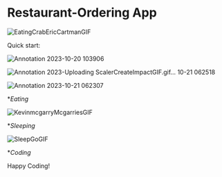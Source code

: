 # Restaurant-Ordering App
![EatingCrabEricCartmanGIF](https://github.com/zainabturkmen/Restaurant-OrderingApp/assets/132147692/54ee0742-5b01-4149-9c61-df5ff95d81df)

Quick start:

![Annotation 2023-10-20 103906](https://github.com/sampleRID/Restaurant-OrderingApp/assets/132147692/8dc748e1-0b83-40a0-b3b7-89fa900885c4)




![Annotation 2023-![Uploading ScalerCreateImpactGIF.gif…]()
10-21 062518](https://github.com/sampleRID/Restaurant-OrderingApp/assets/132147692/1ab9bfb9-0a6a-4b4e-afc7-3feb976e2f87)



![Annotation 2023-10-21 062307](https://github.com/sampleRID/Restaurant-OrderingApp/assets/132147692/7ba5cefb-9f09-484b-9ebb-7aeede2a138c)

 **Eating*

 ![KevinmcgarryMcgarriesGIF](https://github.com/zainabturkmen/Restaurant-OrderingApp/assets/132147692/3fb0e427-c482-4d46-b770-bc7a5747a499)

  **Sleeping*
                                                             
 ![SleepGoGIF](https://github.com/zainabturkmen/Restaurant-OrderingApp/assets/132147692/e4be4584-5776-4c41-8c50-4b49eb059494)
                                                  
  **Coding*
  
Happy Coding!
